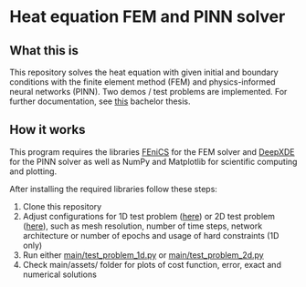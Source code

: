 # Heat equation FEM and PINN solver

## What this is

This repository solves the heat equation with given initial and boundary conditions with the finite element method (FEM) and physics-informed neural networks (PINN).
Two demos / test problems are implemented. 
For further documentation, see [this](https://github.com/daniellarin22/heat_equation_solver/blob/4d464b1e88a76f3ff35354d4d3bff32cb0a44b18/20220424_BA_Larin_final.pdf) bachelor thesis.

## How it works

This program requires the libraries [FEniCS](https://fenicsproject.org/pub/tutorial/pdf/fenics-tutorial-vol1.pdf) for the FEM solver and [DeepXDE](https://deepxde.readthedocs.io/en/latest/index.html) for the PINN solver as well as NumPy and Matplotlib for scientific computing and plotting. 

After installing the required libraries follow these steps:

1. Clone this repository
2. Adjust configurations for 1D test problem ([here](https://github.com/daniellarin22/heat_equation_solver/blob/989813fa11114325915170ba6771fc94fb5e76f8/main/test_problem_1d.py)) or 2D test problem ([here](https://github.com/daniellarin22/heat_equation_solver/blob/main/main/test_problem_2d.py)), such as mesh resolution, number of time steps, network architecture or number of epochs and usage of hard constraints (1D only)
3. Run either [main/test_problem_1d.py](https://github.com/daniellarin22/heat_equation_solver/blob/989813fa11114325915170ba6771fc94fb5e76f8/main/test_problem_1d.py) or [main/test_problem_2d.py](https://github.com/daniellarin22/heat_equation_solver/blob/main/main/test_problem_2d.py) 
4. Check main/assets/ folder for plots of cost function, error, exact and numerical solutions
